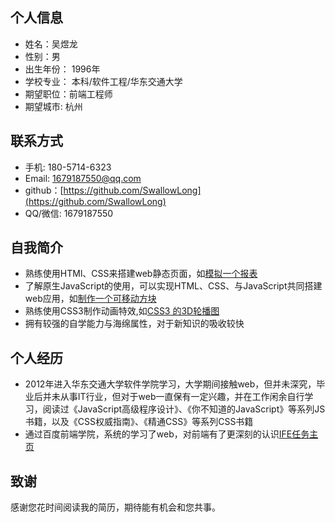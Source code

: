 ## 个人信息
* 姓名：吴煜龙
* 性别：男
* 出生年份： 1996年
* 学校专业： 本科/软件工程/华东交通大学
* 期望职位：前端工程师
* 期望城市: 杭州

## 联系方式
* 手机: 180-5714-6323
* Email: 1679187550@qq.com
* github：[https://github.com/SwallowLong](https://github.com/SwallowLong)
* QQ/微信: 1679187550

## 自我简介
* 熟练使用HTMl、CSS来搭建web静态页面，如[模拟一个报表](https://swallowlong.github.io/IFE-2017/IFE-2017/html/task-9.html)
* 了解原生JavaScript的使用，可以实现HTML、CSS、与JavaScript共同搭建web应用，如[制作一个可移动方块](https://swallowlong.github.io/IFE-2017/IFE-2017/html/yy-5.html)
* 熟练使用CSS3制作动画特效,如[CSS3 的3D轮播图](https://swallowlong.github.io/IFE-2017/IFE-2017/html/yy-5.html)
* 拥有较强的自学能力与海绵属性，对于新知识的吸收较快

## 个人经历
* 2012年进入华东交通大学软件学院学习，大学期间接触web，但并未深究，毕业后并未从事IT行业，但对于web一直保有一定兴趣，并在工作闲余自行学习，阅读过《JavaScript高级程序设计》、《你不知道的JavaScript》等系列JS书籍，以及《CSS权威指南》、《精通CSS》等系列CSS书籍
* 通过百度前端学院，系统的学习了web，对前端有了更深刻的认识[IFE任务主页](https://swallowlong.github.io/IFE-2017/IFE-2017/)

## 致谢
感谢您花时间阅读我的简历，期待能有机会和您共事。

